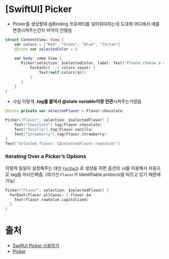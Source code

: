 # [SwiftUI] Picker

- Picker를 생성할때 @Binding 프로퍼티를 넣어줘야하는데 도대체 어디에서 얘를 변경시켜주는건지 파악이 안됐음

```swift 
struct ContentView: View {
    var colors = ["Red", "Green", "Blue", "Tartan"]
    @State var selectedColor = 0
    
    var body: some View {
       Picker(selection: $selectedColor, label: Text("Please choose a color")) {
           ForEach(0 ..< colors.count) {
               Text(self.colors[$0])
           }
       }
    }
}
```

- 사실 이렇게 **.tag를 붙여서 @state variable이랑 연관**시켜주는거였음

```swift
@State private var selectedFlavor = Flavor.chocolate

Picker("Flavor", selection: $selectedFlavor) {
    Text("Chocolate").tag(Flavor.chocolate)
    Text("Vanilla").tag(Flavor.vanilla)
    Text("Strawberry").tag(Flavor.strawberry)
}
Text("Selected flavor: \(selectedFlavor.rawValue)")

```

### Iterating Over a Picker’s Options

이렇게 일일이 설정해주는 대신 [`ForEach`](https://developer.apple.com/documentation/swiftui/foreach) 로 생성을 하면 옵션의 `id`를 이용해서 자동으로 tag를 어사인해줌. (여기선 `Flavor`가 Identifiable protocol을 따르고 있기 때문에 가능)

```swift
Picker("Flavor", selection: $selectedFlavor) {    
  ForEach(Flavor.allCases) { flavor in      
    Text(flavor.rawValue.capitalized)    
  }
}
```



# 출처

- [SwiftUI Picker 사용하기](https://www.hohyeonmoon.com/blog/swiftui-tutorial-picker/)
- [Picker](https://developer.apple.com/documentation/swiftui/picker)

